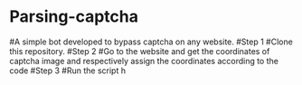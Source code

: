 # Parsing-captcha
#A simple bot developed to bypass captcha on any website.
#Step 1
#Clone this repository.
#Step 2
#Go to the website and get the coordinates of captcha image and respectively assign the coordinates according to the code
#Step 3
#Run the script
h
